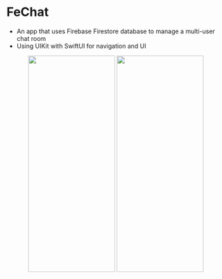 # FeChat

- An app that uses Firebase Firestore database to manage a multi-user chat room
- Using UIKit with SwiftUI for navigation and UI

<p align="center">
  <img src="https://github.com/fesvieira/FeChat/assets/65823376/867a43f3-be6f-4f2b-84e5-72e6f8041fe3" width="200" height="500" />
  <img src="https://github.com/fesvieira/FeChat/assets/65823376/8f7dff2a-4fd2-411b-996b-520b66a57192"  width="200" height="500" />
</p>


